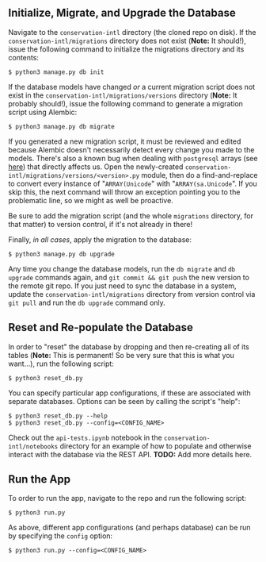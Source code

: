 ## Initialize, Migrate, and Upgrade the Database

Navigate to the `conservation-intl` directory (the cloned repo on disk). If the `conservation-intl/migrations` directory does not exist (**Note:** It should!), issue the following command to initialize the migrations directory and its contents:

```
$ python3 manage.py db init
```

If the database models have changed _or_ a current migration script does not exist in the `conservation-intl/migrations/versions` directory (**Note:** It probably should!), issue the following command to generate a migration script using Alembic:

```
$ python3 manage.py db migrate
```

If you generated a new migration script, it must be reviewed and edited because Alembic doesn't necessarily detect every change you made to the models. There's also a known bug when dealing with `postgresql` arrays (see [here](https://bitbucket.org/zzzeek/alembic/issues/85/using-postgresqlarray-unicode-breaks)) that directly affects us. Open the newly-created `conservation-intl/migrations/versions/<version>.py` module, then do a find-and-replace to convert every instance of "`ARRAY(Unicode`" with "`ARRAY(sa.Unicode`". If you skip this, the next command will throw an exception pointing you to the problematic line, so we might as well be proactive.

Be sure to add the migration script (and the whole `migrations` directory, for that matter) to version control, if it's not already in there!

Finally, _in all cases_, apply the migration to the database:

```
$ python3 manage.py db upgrade
```

Any time you change the database models, run the `db migrate` and `db upgrade` commands again, and `git commit && git push` the new version to the remote git repo. If you just need to sync the database in a system, update the `conservation-intl/migrations` directory from version control via `git pull` and run the `db upgrade` command only.


## Reset and Re-populate the Database

In order to "reset" the database by dropping and then re-creating all of its tables (**Note:** This is permanent! So be very sure that this is what you want...), run the following script:

```
$ python3 reset_db.py
```

You can specify particular app configurations, if these are associated with separate databases. Options can be seen by calling the script's "help":

```
$ python3 reset_db.py --help
$ python3 reset_db.py --config=<CONFIG_NAME>
```

Check out the `api-tests.ipynb` notebook in the `conservation-intl/notebooks` directory for an example of how to populate and otherwise interact with the database via the REST API. **TODO:** Add more details here.


## Run the App

To order to run the app, navigate to the repo and run the following script:

```
$ python3 run.py
```

As above, different app configurations (and perhaps database) can be run by specifying the `config` option:

```
$ python3 run.py --config=<CONFIG_NAME>
```
